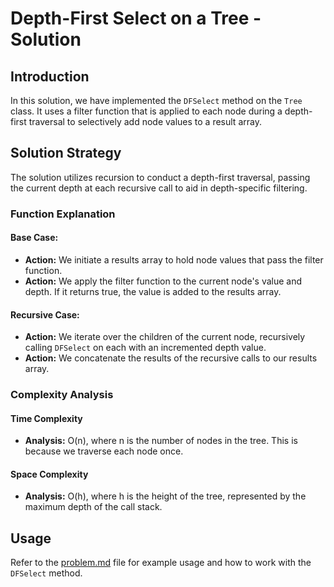 
# Depth-First Select on a Tree - Solution

## Introduction

In this solution, we have implemented the `DFSelect` method on the `Tree` class. It uses a filter function that is applied to each node during a depth-first traversal to selectively add node values to a result array.

## Solution Strategy

The solution utilizes recursion to conduct a depth-first traversal, passing the current depth at each recursive call to aid in depth-specific filtering. 

### Function Explanation

#### Base Case:
- **Action:** We initiate a results array to hold node values that pass the filter function.
- **Action:** We apply the filter function to the current node's value and depth. If it returns true, the value is added to the results array.

#### Recursive Case:
- **Action:** We iterate over the children of the current node, recursively calling `DFSelect` on each with an incremented depth value.
- **Action:** We concatenate the results of the recursive calls to our results array.

### Complexity Analysis

#### Time Complexity
- **Analysis:** O(n), where n is the number of nodes in the tree. This is because we traverse each node once.

#### Space Complexity
- **Analysis:** O(h), where h is the height of the tree, represented by the maximum depth of the call stack.

## Usage

Refer to the [problem.md](problem.md) file for example usage and how to work with the `DFSelect` method.
